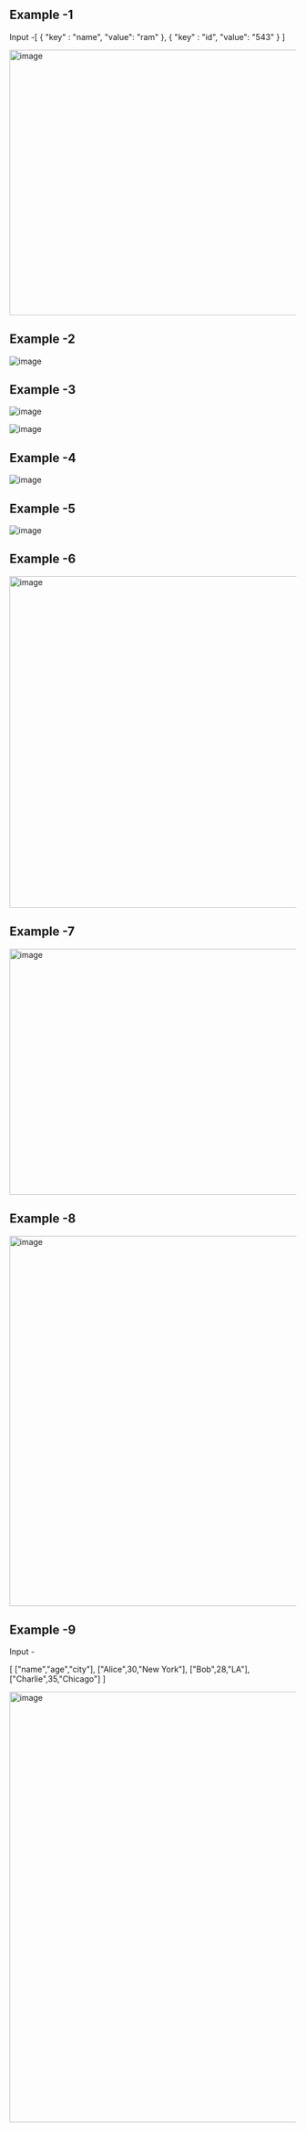 ## Example -1

Input -[
 {
     "key" : "name",
     "value": "ram"
 },
 {
     "key" : "id",
     "value": "543"
 }
]

<img width="1919" height="466" alt="image" src="https://github.com/user-attachments/assets/5d15e1fb-9bc6-4c11-a7f9-a3a021d9750d" />


## Example -2

![image](https://github.com/user-attachments/assets/2367cfee-d4f6-4b88-a123-0e97ed4cb677)

## Example -3

![image](https://github.com/user-attachments/assets/7431129b-a974-4ed0-868a-a839ff15484a)

![image](https://github.com/user-attachments/assets/f35e7e72-acbe-4a79-a614-e64952502a6f)

## Example -4

![image](https://github.com/user-attachments/assets/c665af18-e3ac-4f37-8417-1eb1db66144c)

## Example -5

![image](https://github.com/user-attachments/assets/c67375ef-64f3-41f2-a135-f7c39cb28fda)

## Example -6

<img width="1916" height="582" alt="image" src="https://github.com/user-attachments/assets/22737a84-1b40-4e9a-b006-5f643e41ae13" />

## Example -7

<img width="1916" height="432" alt="image" src="https://github.com/user-attachments/assets/f0cd60a5-4500-4619-a18b-9a72ce21fb25" />

## Example -8

<img width="1894" height="650" alt="image" src="https://github.com/user-attachments/assets/d92f7e6a-a230-4db7-9ef6-f70f3c09bf67" />

## Example -9

Input -

[
 ["name","age","city"],
 ["Alice",30,"New York"],
 ["Bob",28,"LA"],
 ["Charlie",35,"Chicago"]
]

<img width="1919" height="756" alt="image" src="https://github.com/user-attachments/assets/b9a0e975-f89c-4cc2-8eb7-a7251b3f5045" />

